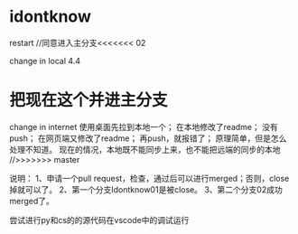 # idontknow
restart
//同意进入主分支<<<<<<< 02

change in local 4.4

把现在这个并进主分支
=======
change in internet
使用桌面先拉到本地一个；
在本地修改了readme；
没有push；
在网页端又修改了readme；
再push，就报错了；
原理简单，但是怎么处理不知道。
现在的情况，本地既不能同步上来，也不能把远端的同步的本地
//>>>>>>> master



说明：
1、申请一个pull request，检查，通过后可以进行merged；否则，close掉就可以了。
2、第一个分支Idontknow01是被close。
3、第二个分支02成功merged了。

尝试进行py和cs的的源代码在vscode中的调试运行